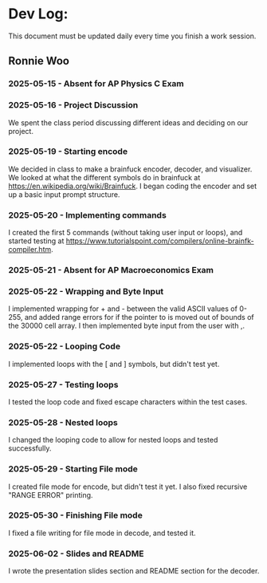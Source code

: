 # Dev Log:

This document must be updated daily every time you finish a work session.

## Ronnie Woo

### 2025-05-15 - Absent for AP Physics C Exam

### 2025-05-16 - Project Discussion

We spent the class period discussing different ideas and deciding on our project.

### 2025-05-19 - Starting encode

We decided in class to make a brainfuck encoder, decoder, and visualizer. We looked at what the different symbols do in brainfuck at https://en.wikipedia.org/wiki/Brainfuck. I began coding the encoder and set up a basic input prompt structure.

### 2025-05-20 - Implementing commands

I created the first 5 commands (without taking user input or loops), and started testing at https://www.tutorialspoint.com/compilers/online-brainfk-compiler.htm.

### 2025-05-21 - Absent for AP Macroeconomics Exam

### 2025-05-22 - Wrapping and Byte Input

I implemented wrapping for + and - between the valid ASCII values of 0-255, and added range errors for if the pointer to is moved out of bounds of the 30000 cell array. I then implemented byte input from the user with ,.

### 2025-05-22 - Looping Code

I implemented loops with the [ and ] symbols, but didn't test yet.

### 2025-05-27 - Testing loops

I tested the loop code and fixed escape characters within the test cases.

### 2025-05-28 - Nested loops

I changed the looping code to allow for nested loops and tested successfully.

### 2025-05-29 - Starting File mode

I created file mode for encode, but didn't test it yet. I also fixed recursive "RANGE ERROR" printing.

### 2025-05-30 - Finishing File mode

I fixed a file writing for file mode in decode, and tested it.

### 2025-06-02 - Slides and README

I wrote the presentation slides section and README section for the decoder.